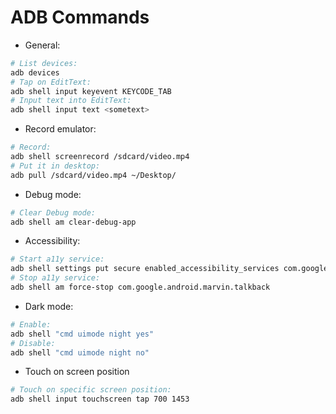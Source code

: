 # ADB Commands
- General:
``` bash
# List devices:
adb devices
# Tap on EditText:
adb shell input keyevent KEYCODE_TAB
# Input text into EditText:
adb shell input text <sometext>
```
- Record emulator:
``` bash
# Record:
adb shell screenrecord /sdcard/video.mp4
# Put it in desktop:
adb pull /sdcard/video.mp4 ~/Desktop/
```
- Debug mode:
``` bash
# Clear Debug mode:
adb shell am clear-debug-app
```
- Accessibility:
``` bash
# Start a11y service:
adb shell settings put secure enabled_accessibility_services com.google.android.marvin.talkback/com.google.android.marvin.talkback.TalkBackService
# Stop a11y service:
adb shell am force-stop com.google.android.marvin.talkback
```
- Dark mode:
``` bash
# Enable:
adb shell "cmd uimode night yes"
# Disable:
adb shell "cmd uimode night no"
```
- Touch on screen position
``` bash
# Touch on specific screen position:
adb shell input touchscreen tap 700 1453
```
